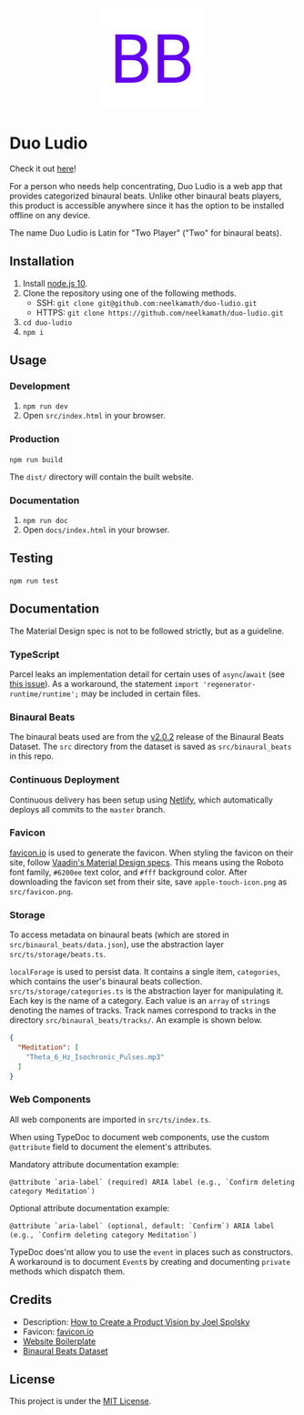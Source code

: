 <p align="center"><img alt="Favicon" src="src/favicon.png"></p>

# Duo Ludio

Check it out [here](https://duo-ludio.netlify.com/)!

For a person who needs help concentrating, Duo Ludio is a web app that provides categorized binaural beats. Unlike other binaural beats players, this product is accessible anywhere since it has the option to be installed offline on any device.

The name Duo Ludio is Latin for "Two Player" ("Two" for binaural beats).

## Installation

1. Install [node.js 10](https://nodejs.org/en/download/).
1. Clone the repository using one of the following methods.
    - SSH: `git clone git@github.com:neelkamath/duo-ludio.git`
    - HTTPS: `git clone https://github.com/neelkamath/duo-ludio.git`
1. `cd duo-ludio`
1. `npm i`

## Usage

### Development

1. `npm run dev`
1. Open `src/index.html` in your browser.

### Production

`npm run build`

The `dist/` directory will contain the built website.

### Documentation

1. `npm run doc` 
1. Open `docs/index.html` in your browser.

## Testing

`npm run test`

## Documentation

The Material Design spec is not to be followed strictly, but as a guideline.

### TypeScript

Parcel leaks an implementation detail for certain uses of `async`/`await` (see [this issue](https://github.com/parcel-bundler/parcel/issues/1762#issuecomment-504389468)). As a workaround, the statement `import 'regenerator-runtime/runtime';` may be included in certain files.

### Binaural Beats

The binaural beats used are from the [v2.0.2](https://github.com/neelkamath/binaural-beats-dataset/releases/tag/v2.0.2) release of the Binaural Beats Dataset. The `src` directory from the dataset is saved as `src/binaural_beats` in this repo.

### Continuous Deployment

Continuous delivery has been setup using [Netlify](https://www.netlify.com), which automatically deploys all commits to the `master` branch.

### Favicon

[favicon.io](https://favicon.io/favicon-generator/) is used to generate the favicon. When styling the favicon on their site, follow [Vaadin's Material Design specs](https://cdn.vaadin.com/vaadin-material-styles/1.2.0/demo/index.html). This means using the Roboto font family, `#6200ee` text color, and `#fff` background color. After downloading the favicon set from their site, save `apple-touch-icon.png` as `src/favicon.png`.

### Storage

To access metadata on binaural beats (which are stored in `src/binaural_beats/data.json`), use the abstraction layer `src/ts/storage/beats.ts`.

`localForage` is used to persist data. It contains a single item, `categories`, which contains the user's binaural beats collection. `src/ts/storage/categories.ts` is the abstraction layer for manipulating it. Each key is the name of a category. Each value is an `array` of `string`s denoting the names of tracks. Track names correspond to tracks in the directory `src/binaural_beats/tracks/`. An example is shown below.
```json
{
  "Meditation": [
    "Theta_6_Hz_Isochronic_Pulses.mp3"
  ]
}
```

### Web Components

All web components are imported in `src/ts/index.ts`.

When using TypeDoc to document web components, use the custom `@attribute` field to document the element's attributes.

Mandatory attribute documentation example:
```
@attribute `aria-label` (required) ARIA label (e.g., `Confirm deleting category Meditation`)
```
Optional attribute documentation example:
```
@attribute `aria-label` (optional, default: `Confirm`) ARIA label (e.g., `Confirm deleting category Meditation`)
```

TypeDoc does'nt allow you to use the `event` in places such as constructors. A workaround is to document `Event`s by creating and documenting `private` methods which dispatch them.

## Credits

- Description: [How to Create a Product Vision by Joel Spolsky](https://www.joelonsoftware.com/2002/05/09/product-vision/)
- Favicon: [favicon.io](https://favicon.io/favicon-generator/)
- [Website Boilerplate](https://github.com/neelkamath/website-boilerplate)
- [Binaural Beats Dataset](https://github.com/neelkamath/binaural-beats-dataset)

## License

This project is under the [MIT License](LICENSE).
